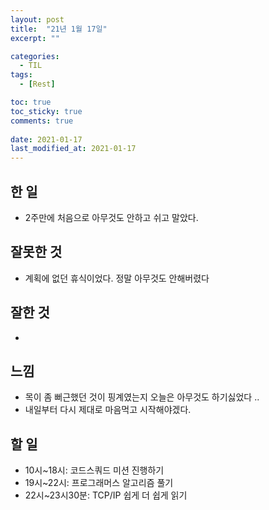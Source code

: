 ```yaml
---
layout: post
title:  "21년 1월 17일"
excerpt: ""

categories:
  - TIL
tags:
  - [Rest]

toc: true
toc_sticky: true
comments: true
 
date: 2021-01-17
last_modified_at: 2021-01-17
---
```

## 한 일

- 2주만에 처음으로 아무것도 안하고 쉬고 말았다.


## 잘못한 것

- 계획에 없던 휴식이었다. 정말 아무것도 안해버렸다

## 잘한 것

- 

## 느낌

- 목이 좀 뻐근했던 것이 핑계였는지 오늘은 아무것도 하기싫었다 ..
- 내일부터 다시 제대로 마음먹고 시작해야겠다.

## 할 일

- 10시~18시: 코드스쿼드 미션 진행하기
- 19시~22시:  프로그래머스 알고리즘 풀기
- 22시~23시30분: TCP/IP 쉽게 더 쉽게 읽기